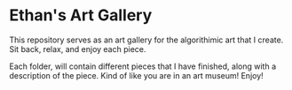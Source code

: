 # Ethan's Art Gallery 
This repository serves as an art gallery for the algorithimic art that I create. Sit back, relax, and enjoy each piece. 

Each folder, will contain different pieces that I have finished, along with a description of the piece. Kind of like you are in an art museum! Enjoy!
